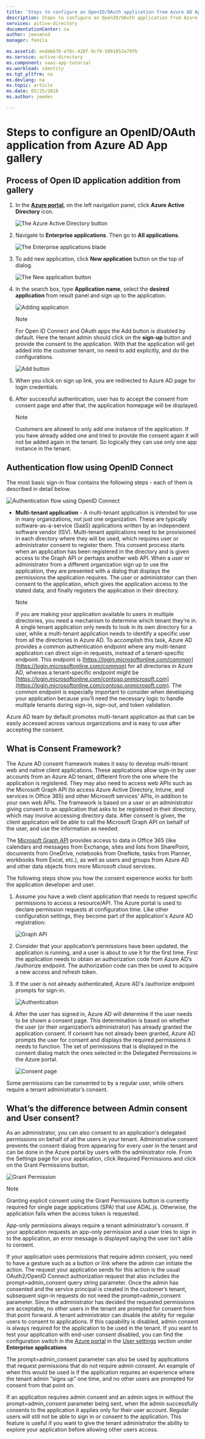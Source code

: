 ```yaml
---
title: 'Steps to configure an OpenID/OAuth application from Azure AD App gallery | Microsoft Docs'
description: Steps to configure an OpenID/OAuth application from Azure AD App gallery.
services: active-directory
documentationCenter: na
author: jeevansd
manager: femila

ms.assetid: eedebb76-e78c-428f-9cf0-5891852e79fb
ms.service: active-directory
ms.component: saas-app-tutorial
ms.workload: identity
ms.tgt_pltfrm: na
ms.devlang: na
ms.topic: article
ms.date: 05/25/2018
ms.author: jeedes

---
```

# Steps to configure an OpenID/OAuth application from Azure AD App gallery

## Process of Open ID application addition from gallery

1. In the **[Azure portal](https://portal.azure.com)**, on the left navigation panel, click **Azure Active Directory** icon. 

	![The Azure Active Directory button](./media/openidoauth-tutorial/tutorial_general_01.png)

2. Navigate to **Enterprise applications**. Then go to **All applications**.

	![The Enterprise applications blade](./media/openidoauth-tutorial/tutorial_general_02.png)

3. To add new application, click **New application** button on the top of dialog.

	![The New application button](./media/openidoauth-tutorial/tutorial_general_03.png)

4. In the search box, type **Application name**, select the **desired application** from result panel and sign up to the application.

    ![Adding application](./media/openidoauth-tutorial/addfromgallery.png)

    > [!NOTE]
    > For Open ID Connect and OAuth apps the Add button is disabled by default. Here the tenant admin should click on the **sign-up** button and provide the consent to the application. With that the application will get added into the customer tenant, no need to add explicitly, and do the configurations.

    ![Add button](./media/openidoauth-tutorial/addbutton.png)

5. When you click on sign up link, you are redirected to Azure AD page for login credentials.

6. After successful authentication, user has to accept the consent from consent page and after that, the application homepage will be displayed.

	> [!NOTE]
    > Customers are allowed to only add one instance of the application. If you have already added one and tried to provide the consent again it will not be added again in the tenant. So logically they can use only one app instance in the tenant.

## Authentication flow using OpenID Connect

The most basic sign-in flow contains the following steps - each of them is described in detail below.

![Authentication flow using OpenID Connect](./media/openidoauth-tutorial/authenticationflow.png)

* **Multi-tenant application** - A multi-tenant application is intended for use in many organizations, not just one organization. These are typically software-as-a-service (SaaS) applications written by an independent software vendor (ISV). Multi-tenant applications need to be provisioned in each directory where they will be used, which requires user or administrator consent to register them. This consent process starts when an application has been registered in the directory and is given access to the Graph API or perhaps another web API. When a user or administrator from a different organization sign up to use the application, they are presented with a dialog that displays the permissions the application requires. The user or administrator can then consent to the application, which gives the application access to the stated data, and finally registers the application in their directory.

    > [!NOTE]
    > If you are making your application available to users in multiple directories, you need a mechanism to determine which tenant they’re in. A single tenant application only needs to look in its own directory for a user, while a multi-tenant application needs to identify a specific user from all the directories in Azure AD. To accomplish this task, Azure AD provides a common authentication endpoint where any multi-tenant application can direct sign-in requests, instead of a tenant-specific endpoint. This endpoint is [https://login.microsoftonline.com/common](https://login.microsoftonline.com/common) for all directories in Azure AD, whereas a tenant-specific endpoint might be [https://login.microsoftonline.com/contoso.onmicrosoft.com](https://login.microsoftonline.com/contoso.onmicrosoft.com). The common endpoint is especially important to consider when developing your application because you’ll need the necessary logic to handle multiple tenants during sign-in, sign-out, and token validation.

Azure AD team by default promotes multi-tenant application as that can be easily accessed across various organizations and is easy to use after accepting the consent.

## What is Consent Framework?

The Azure AD consent framework makes it easy to develop multi-tenant web and native client applications. These applications allow sign-in by user accounts from an Azure AD tenant, different from the one where the application is registered. They may also need to access web APIs such as the Microsoft Graph API (to access Azure Active Directory, Intune, and services in Office 365) and other Microsoft services' APIs, in addition to your own web APIs. The framework is based on a user or an administrator giving consent to an application that asks to be registered in their directory, which may involve accessing directory data. After consent is given, the client application will be able to call the Microsoft Graph API on behalf of the user, and use the information as needed.

The [Microsoft Graph API](https://graph.microsoft.io/) provides access to data in Office 365 (like calendars and messages from Exchange, sites and lists from SharePoint, documents from OneDrive, notebooks from OneNote, tasks from Planner, workbooks from Excel, etc.), as well as users and groups from Azure AD and other data objects from more Microsoft cloud services.

The following steps show you how the consent experience works for both the application developer and user.

1. Assume you have a web client application that needs to request specific permissions to access a resource/API. The Azure portal is used to declare permission requests at configuration time. Like other configuration settings, they become part of the application's Azure AD registration:

    ![Graph API](./media/openidoauth-tutorial/graphapi.png)

2. Consider that your application’s permissions have been updated, the application is running, and a user is about to use it for the first time. First the application needs to obtain an authorization code from Azure AD’s /authorize endpoint. The authorization code can then be used to acquire a new access and refresh token.

3. If the user is not already authenticated, Azure AD's /authorize endpoint prompts for sign-in.

    ![Authentication](./media/openidoauth-tutorial/authentication.png)

4. After the user has signed in, Azure AD will determine if the user needs to be shown a consent page. This determination is based on whether the user (or their organization’s administrator) has already granted the application consent. If consent has not already been granted, Azure AD prompts the user for consent and displays the required permissions it needs to function. The set of permissions that is displayed in the consent dialog match the ones selected in the Delegated Permissions in the Azure portal.

    ![Consent page](./media/openidoauth-tutorial/consentpage.png)

Some permissions can be consented to by a regular user, while others require a tenant administrator’s consent.

## What’s the difference between Admin consent and User consent?

As an administrator, you can also consent to an application's delegated permissions on behalf of all the users in your tenant. Administrative consent prevents the consent dialog from appearing for every user in the tenant and can be done in the Azure portal by users with the administrator role. From the Settings page for your application, click Required Permissions and click on the Grant Permissions button.

![Grant Permission](./media/openidoauth-tutorial/grantpermission.png)

> [!NOTE]
> Granting explicit consent using the Grant Permissions button is currently required for single page applications (SPA) that use ADAL.js. Otherwise, the application fails when the access token is requested.

App-only permissions always require a tenant administrator’s consent. If your application requests an app-only permission and a user tries to sign in to the application, an error message is displayed saying the user isn’t able to consent.

If your application uses permissions that require admin consent, you need to have a gesture such as a button or link where the admin can initiate the action. The request your application sends for this action is the usual OAuth2/OpenID Connect authorization request that also includes the prompt=admin_consent query string parameter. Once the admin has consented and the service principal is created in the customer’s tenant, subsequent sign-in requests do not need the prompt=admin_consent parameter. Since the administrator has decided the requested permissions are acceptable, no other users in the tenant are prompted for consent from that point forward. A tenant administrator can disable the ability for regular users to consent to applications. If this capability is disabled, admin consent is always required for the application to be used in the tenant. If you want to test your application with end-user consent disabled, you can find the configuration switch in the [Azure portal](https://portal.azure.com/) in the [User settings](https://portal.azure.com/#blade/Microsoft_AAD_IAM/StartboardApplicationsMenuBlade/UserSettings/menuId/) section under **Enterprise applications**

The prompt=admin_consent parameter can also be used by applications that request permissions that do not require admin consent. An example of when this would be used is if the application requires an experience where the tenant admin “signs up” one time, and no other users are prompted for consent from that point on.

If an application requires admin consent and an admin signs in without the prompt=admin_consent parameter being sent, when the admin successfully consents to the application it applies only for their user account. Regular users will still not be able to sign in or consent to the application. This feature is useful if you want to give the tenant administrator the ability to explore your application before allowing other users access.